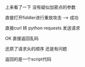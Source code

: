 上来看了一下 没有疑似加密点的参数

直接打开fiddler进行重放攻击 --> 成功    

直接curl 转 python requests 发送请求

OK 直接返回乱码

还原了请求头的顺序 还是有问题

返回的是一个script代码

